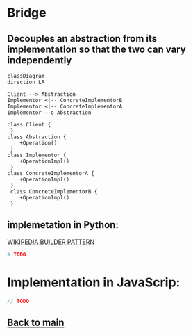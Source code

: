 # Bridge
Decouples an abstraction from its implementation so that the two can vary independently
---
```mermaid
classDiagram
direction LR

Client --> Abstraction
Implementor <|-- ConcreteImplementorB
Implementor <|-- ConcreteImplementorA
Implementor --o Abstraction

class Client {
 }
class Abstraction {
    +Operation()
 }
class Implementor {
    +OperationImpl()
 }
class ConcreteImplementorA {
    +OperationImpl()
 }
 class ConcreteImplementorB {
    +OperationImpl()
 }

```
## implemetation in Python:
<a href="" target="_blank">WIKIPEDIA BUILDER PATTERN</a>
```python
# TODO
```
# Implementation in JavaScrip:

```js
// TODO
```

## [Back to main](../readme.md)